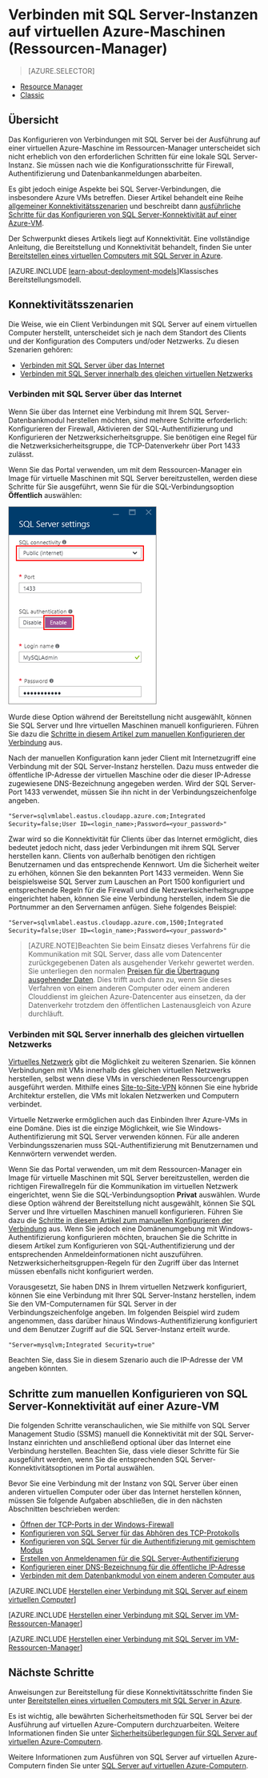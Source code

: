 <properties 
	pageTitle="Verbinden mit virtuellen SQL Server-Maschinen (Ressourcen-Manager) | Microsoft Azure"
	description="In diesem Thema werden mit dem klassischen Bereitstellungsmodell erstellte Ressourcen verwendet, und es beschreibt, wie Sie eine Verbindung mit SQL Server auf einem virtuellen Computer in Azure herstellen. Die Szenarien unterscheiden sich abhängig von der Netzwerkkonfiguration und dem Clientstandort."
	services="virtual-machines"
	documentationCenter="na"
	authors="rothja"
	manager="jeffreyg"
	editor="monicar"    
	tags="azure-service-management"/>
<tags 
	ms.service="virtual-machines"
	ms.devlang="na"
	ms.topic="article"
	ms.tgt_pltfrm="vm-windows-sql-server"
	ms.workload="infrastructure-services"
	ms.date="12/18/2015"
	ms.author="jroth" />

# Verbinden mit SQL Server-Instanzen auf virtuellen Azure-Maschinen (Ressourcen-Manager)

> [AZURE.SELECTOR]
- [Resource Manager](virtual-machines-sql-server-connectivity-resource-manager.md)
- [Classic](virtual-machines-sql-server-connectivity.md)

## Übersicht

Das Konfigurieren von Verbindungen mit SQL Server bei der Ausführung auf einer virtuellen Azure-Maschine im Ressourcen-Manager unterscheidet sich nicht erheblich von den erforderlichen Schritten für eine lokale SQL Server-Instanz. Sie müssen nach wie die Konfigurationsschritte für Firewall, Authentifizierung und Datenbankanmeldungen abarbeiten.

Es gibt jedoch einige Aspekte bei SQL Server-Verbindungen, die insbesondere Azure VMs betreffen. Dieser Artikel behandelt eine Reihe [allgemeiner Konnektivitätsszenarien](#connection-scenarios) und beschreibt dann [ausführliche Schritte für das Konfigurieren von SQL Server-Konnektivität auf einer Azure-VM](#steps-for-manually-configuring-sql-server-connectivity-in-an-azure-vm).

Der Schwerpunkt dieses Artikels liegt auf Konnektivität. Eine vollständige Anleitung, die Bereitstellung und Konnektivität behandelt, finden Sie unter [Bereitstellen eines virtuellen Computers mit SQL Server in Azure](virtual-machines-provision-sql-server.md).

[AZURE.INCLUDE [learn-about-deployment-models](../../includes/learn-about-deployment-models-rm-include.md)]Klassisches Bereitstellungsmodell.

## Konnektivitätsszenarien

Die Weise, wie ein Client Verbindungen mit SQL Server auf einem virtuellen Computer herstellt, unterscheidet sich je nach dem Standort des Clients und der Konfiguration des Computers und/oder Netzwerks. Zu diesen Szenarien gehören:

- [Verbinden mit SQL Server über das Internet](#connect-to-sql-server-over-the-internet)
- [Verbinden mit SQL Server innerhalb des gleichen virtuellen Netzwerks](#connect-to-sql-server-in-the-same-virtual-network)

### Verbinden mit SQL Server über das Internet

Wenn Sie über das Internet eine Verbindung mit Ihrem SQL Server-Datenbankmodul herstellen möchten, sind mehrere Schritte erforderlich: Konfigurieren der Firewall, Aktivieren der SQL-Authentifizierung und Konfigurieren der Netzwerksicherheitsgruppe. Sie benötigen eine Regel für die Netzwerksicherheitsgruppe, die TCP-Datenverkehr über Port 1433 zulässt.

Wenn Sie das Portal verwenden, um mit dem Ressourcen-Manager ein Image für virtuelle Maschinen mit SQL Server bereitzustellen, werden diese Schritte für Sie ausgeführt, wenn Sie für die SQL-Verbindungsoption **Öffentlich** auswählen:

![](./media/virtual-machines-sql-server-connectivity-resource-manager/sql-vm-portal-connectivity.png)

Wurde diese Option während der Bereitstellung nicht ausgewählt, können Sie SQL Server und Ihre virtuellen Maschinen manuell konfigurieren. Führen Sie dazu die [Schritte in diesem Artikel zum manuellen Konfigurieren der Verbindung](#steps-for-manually-configuring-sql-server-connectivity-in-an-azure-vm) aus.

Nach der manuellen Konfiguration kann jeder Client mit Internetzugriff eine Verbindung mit der SQL Server-Instanz herstellen. Dazu muss entweder die öffentliche IP-Adresse der virtuellen Maschine oder die dieser IP-Adresse zugewiesene DNS-Bezeichnung angegeben werden. Wird der SQL Server-Port 1433 verwendet, müssen Sie ihn nicht in der Verbindungszeichenfolge angeben.

	"Server=sqlvmlabel.eastus.cloudapp.azure.com;Integrated Security=false;User ID=<login_name>;Password=<your_password>"

Zwar wird so die Konnektivität für Clients über das Internet ermöglicht, dies bedeutet jedoch nicht, dass jeder Verbindungen mit ihrem SQL Server herstellen kann. Clients von außerhalb benötigen den richtigen Benutzernamen und das entsprechende Kennwort. Um die Sicherheit weiter zu erhöhen, können Sie den bekannten Port 1433 vermeiden. Wenn Sie beispielsweise SQL Server zum Lauschen an Port 1500 konfiguriert und entsprechende Regeln für die Firewall und die Netzwerksicherheitsgruppe eingerichtet haben, können Sie eine Verbindung herstellen, indem Sie die Portnummer an den Servernamen anfügen. Siehe folgendes Beispiel:

	"Server=sqlvmlabel.eastus.cloudapp.azure.com,1500;Integrated Security=false;User ID=<login_name>;Password=<your_password>"

>[AZURE.NOTE]Beachten Sie beim Einsatz dieses Verfahrens für die Kommunikation mit SQL Server, dass alle vom Datencenter zurückgegebenen Daten als ausgehender Verkehr gewertet werden. Sie unterliegen den normalen [Preisen für die Übertragung ausgehender Daten](http://azure.microsoft.com/pricing/details/data-transfers). Dies trifft auch dann zu, wenn Sie dieses Verfahren von einem anderen Computer oder einem anderen Clouddienst im gleichen Azure-Datencenter aus einsetzen, da der Datenverkehr trotzdem den öffentlichen Lastenausgleich von Azure durchläuft.

### Verbinden mit SQL Server innerhalb des gleichen virtuellen Netzwerks

[Virtuelles Netzwerk](..\virtual-network\virtual-networks-overview.md) gibt die Möglichkeit zu weiteren Szenarien. Sie können Verbindungen mit VMs innerhalb des gleichen virtuellen Netzwerks herstellen, selbst wenn diese VMs in verschiedenen Ressourcengruppen ausgeführt werden. Mithilfe eines [Site-to-Site-VPN](../vpn-gateway/vpn-gateway-site-to-site-create.md) können Sie eine hybride Architektur erstellen, die VMs mit lokalen Netzwerken und Computern verbindet.

Virtuelle Netzwerke ermöglichen auch das Einbinden Ihrer Azure-VMs in eine Domäne. Dies ist die einzige Möglichkeit, wie Sie Windows-Authentifizierung mit SQL Server verwenden können. Für alle anderen Verbindungsszenarien muss SQL-Authentifizierung mit Benutzernamen und Kennwörtern verwendet werden.

Wenn Sie das Portal verwenden, um mit dem Ressourcen-Manager ein Image für virtuelle Maschinen mit SQL Server bereitzustellen, werden die richtigen Firewallregeln für die Kommunikation im virtuellen Netzwerk eingerichtet, wenn Sie die SQL-Verbindungsoption **Privat** auswählen. Wurde diese Option während der Bereitstellung nicht ausgewählt, können Sie SQL Server und Ihre virtuellen Maschinen manuell konfigurieren. Führen Sie dazu die [Schritte in diesem Artikel zum manuellen Konfigurieren der Verbindung](#steps-for-manually-configuring-sql-server-connectivity-in-an-azure-vm) aus. Wenn Sie jedoch eine Domänenumgebung mit Windows-Authentifizierung konfigurieren möchten, brauchen Sie die Schritte in diesem Artikel zum Konfigurieren von SQL-Authentifizierung und der entsprechenden Anmeldeinformationen nicht auszuführen. Netzwerksicherheitsgruppen-Regeln für den Zugriff über das Internet müssen ebenfalls nicht konfiguriert werden.

Vorausgesetzt, Sie haben DNS in Ihrem virtuellen Netzwerk konfiguriert, können Sie eine Verbindung mit Ihrer SQL Server-Instanz herstellen, indem Sie den VM-Computernamen für SQL Server in der Verbindungszeichenfolge angeben. Im folgenden Beispiel wird zudem angenommen, dass darüber hinaus Windows-Authentifizierung konfiguriert und dem Benutzer Zugriff auf die SQL Server-Instanz erteilt wurde.

	"Server=mysqlvm;Integrated Security=true" 

Beachten Sie, dass Sie in diesem Szenario auch die IP-Adresse der VM angeben könnten.

## Schritte zum manuellen Konfigurieren von SQL Server-Konnektivität auf einer Azure-VM

Die folgenden Schritte veranschaulichen, wie Sie mithilfe von SQL Server Management Studio (SSMS) manuell die Konnektivität mit der SQL Server-Instanz einrichten und anschließend optional über das Internet eine Verbindung herstellen. Beachten Sie, dass viele dieser Schritte für Sie ausgeführt werden, wenn Sie die entsprechenden SQL Server-Konnektivitätsoptionen im Portal auswählen.

Bevor Sie eine Verbindung mit der Instanz von SQL Server über einen anderen virtuellen Computer oder über das Internet herstellen können, müssen Sie folgende Aufgaben abschließen, die in den nächsten Abschnitten beschrieben werden:

- [Öffnen der TCP-Ports in der Windows-Firewall](#open-tcp-ports-in-the-windows-firewall-for-the-default-instance-of-the-database-engine)
- [Konfigurieren von SQL Server für das Abhören des TCP-Protokolls](#configure-sql-server-to-listen-on-the-tcp-protocol)
- [Konfigurieren von SQL Server für die Authentifizierung mit gemischtem Modus](#configure-sql-server-for-mixed-mode-authentication)
- [Erstellen von Anmeldenamen für die SQL Server-Authentifizierung](#create-sql-server-authentication-logins)
- [Konfigurieren einer DNS-Bezeichnung für die öffentliche IP-Adresse](#configure-a-dns-label-for-the-public-ip-address)
- [Verbinden mit dem Datenbankmodul von einem anderen Computer aus](#connect-to-the-database-engine-from-another-computer)

[AZURE.INCLUDE [Herstellen einer Verbindung mit SQL Server auf einem virtuellen Computer](../../includes/virtual-machines-sql-server-connection-steps.md)]

[AZURE.INCLUDE [Herstellen einer Verbindung mit SQL Server im VM-Ressourcen-Manager](../../includes/virtual-machines-sql-server-connection-steps-resource-manager-nsg-rule.md)]

[AZURE.INCLUDE [Herstellen einer Verbindung mit SQL Server im VM-Ressourcen-Manager](../../includes/virtual-machines-sql-server-connection-steps-resource-manager.md)]

## Nächste Schritte

Anweisungen zur Bereitstellung für diese Konnektivitätsschritte finden Sie unter [Bereitstellen eines virtuellen Computers mit SQL Server in Azure](virtual-machines-provision-sql-server.md).

Es ist wichtig, alle bewährten Sicherheitsmethoden für SQL Server bei der Ausführung auf virtuellen Azure-Computern durchzuarbeiten. Weitere Informationen finden Sie unter [Sicherheitsüberlegungen für SQL Server auf virtuellen Azure-Computern](virtual-machines-sql-server-security-considerations.md).

Weitere Informationen zum Ausführen von SQL Server auf virtuellen Azure-Computern finden Sie unter [SQL Server auf virtuellen Azure-Computern](virtual-machines-sql-server-infrastructure-services.md).

<!---HONumber=AcomDC_0107_2016-->